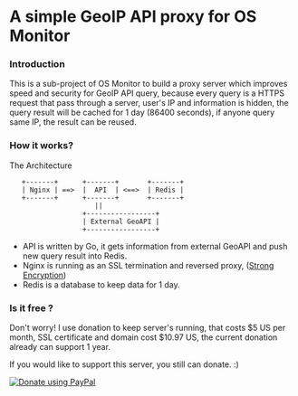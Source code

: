 A simple GeoIP API proxy for OS Monitor   
==============

### Introduction

This is a sub-project of OS Monitor to build a proxy server which improves speed and security for GeoIP API query, because every query is a HTTPS request that pass through a server, user's IP and information is hidden, the query result will be cached for 1 day (86400 seconds), if anyone query same IP, the result can be reused.    

### How it works?

The Architecture 

       +-------+      +-------+       +-------+
       | Nginx | ==>  |  API  | <==>  | Redis |
       +-------+      +-------+       +-------+
                         ||
                      +-----------------+
                      | External GeoAPI |
                      +-----------------+



- API is written by Go, it gets information from external GeoAPI and push new query result into Redis.
- Nginx is running as an SSL termination and reversed proxy, ([Strong Encryption](https://www.ssllabs.com/ssltest/analyze.html?d=osmonitor.mobi))
- Redis is a database to keep data for 1 day.


### Is it free ?
Don't worry! I use donation to keep server's running, that costs $5 US per month, SSL certificate and domain cost $10.97 US, the current donation already can support 1 year.      

If you would like to support this server, you still can donate. :)
 
[![Donate using PayPal](https://www.paypalobjects.com/en_US/i/btn/btn_donate_LG.gif)](https://www.paypal.com/cgi-bin/webscr?cmd=_donations&business=FSDWJ92W9MBEN&lc=US&item_name=Donate%20To%20OS%20Monitor&item_number=0&currency_code=USD&bn=PP%2dDonationsBF%3abtn_donateCC_LG%2egif%3aNonHosted "Donate using PayPal")
  